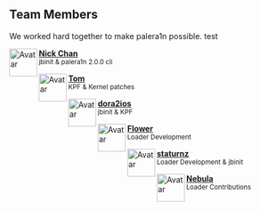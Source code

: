 ## Team Members

We worked hard together to make palera1n possible. test


<p align="left">
    <img align="left" height="50px" width="50px" src="https://images.weserv.nl/?url=https://github.com/asdfugil.png&amp;fit=cover&amp;mask=circle&amp;maxage=7d" alt="Avatar">
    <b><a href="https://github.com/asdfugil">Nick Chan</a></b>
    <br>
    <sub>jbinit & palera1n 2.0.0 cli</sub>
</p>

<p align="left">
    <img align="left" height="50px" width="50px" src="https://images.weserv.nl/?url=https://github.com/plooshi.png&amp;fit=cover&amp;mask=circle&amp;maxage=7d" alt="Avatar">
    <b><a href="https://github.com/plooshi">Tom</a></b>
    <br>
    <sub>KPF & Kernel patches</sub>
</p>

<p align="left">
    <img align="left" height="50px" width="50px" src="https://images.weserv.nl/?url=https://github.com/kok3shidoll.png&amp;fit=cover&amp;mask=circle&amp;maxage=7d" alt="Avatar">
    <b><a href="https://github.com/kok3shidoll">dora2ios</a></b>
    <br>
    <sub>jbinit & KPF</sub>
</p>

<p align="left">
    <img align="left" height="50px" width="50px" src="https://images.weserv.nl/?url=https://github.com/flowerible.png&amp;fit=cover&amp;mask=circle&amp;maxage=7d" alt="Avatar">
    <b><a href="https://github.com/flowerible">Flower</a></b>
    <br>
    <sub>Loader Development</sub>
</p>

<p align="left">
    <img align="left" height="50px" width="50px" src="https://images.weserv.nl/?url=https://github.com/staturnzz.png&amp;fit=cover&amp;mask=circle&amp;maxage=7d" alt="Avatar">
    <b><a href="https://github.com/staturnzz">staturnz</a></b>
    <br>
    <sub>Loader Development & jbinit</sub>
</p>

<p align="left">
    <img align="left" height="50px" width="50px" src="https://images.weserv.nl/?url=https://github.com/itsnebulalol.png&amp;fit=cover&amp;mask=circle&amp;maxage=7d" alt="Avatar">
    <b><a href="https://github.com/itsnebulalol">Nebula</a></b>
    <br>
    <sub>Loader Contributions</sub>
</p>


</td></tr></table>